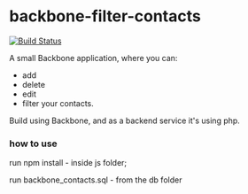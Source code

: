 # backbone-filter-contacts

[![Build Status](https://travis-ci.org/IonutC/backbone-filter-contacts.svg?branch=master)](https://travis-ci.org/IonutC/backbone-filter-contacts)

A small Backbone application, where you can:
- add
- delete
- edit
- filter 
your contacts.

Build using Backbone, and as a backend service it's using php.


### how to use
run npm install - inside js folder;

run backbone_contacts.sql - from the db folder


